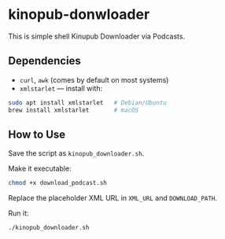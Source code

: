 # kinopub-donwloader
This is simple shell Kinupub Downloader via Podcasts.

## Dependencies

- `curl`, `awk` (comes by default on most systems)
- `xmlstarlet` — install with:
```bash
sudo apt install xmlstarlet   # Debian/Ubuntu
brew install xmlstarlet       # macOS
```

## How to Use

Save the script as `kinopub_downloader.sh`.

Make it executable:

```bash
chmod +x download_podcast.sh
```

Replace the placeholder XML URL in `XML_URL` and `DOWNLOAD_PATH`.

Run it:

```bash
./kinopub_downloader.sh
```
